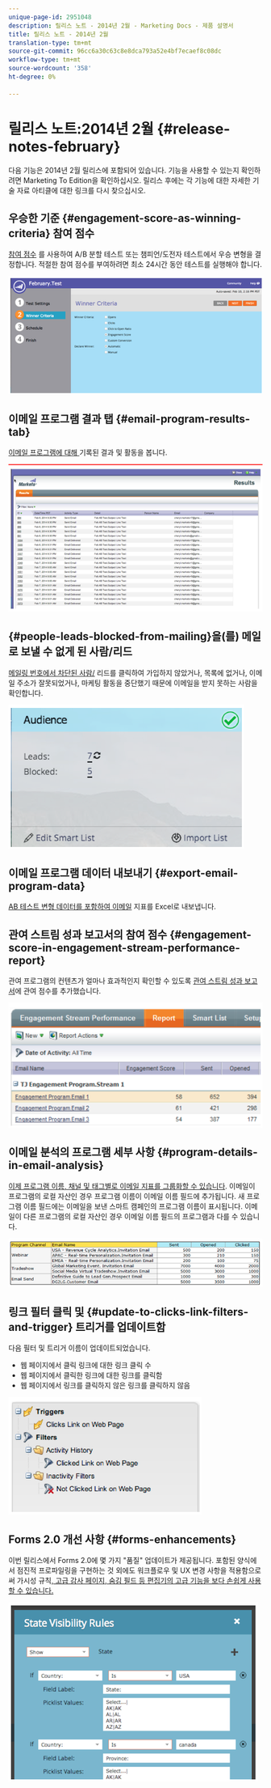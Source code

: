 ```yaml
---
unique-page-id: 2951048
description: 릴리스 노트 - 2014년 2월 - Marketing Docs - 제품 설명서
title: 릴리스 노트 - 2014년 2월
translation-type: tm+mt
source-git-commit: 96cc6a30c63c8e8dca793a52e4bf7ecaef8c08dc
workflow-type: tm+mt
source-wordcount: '358'
ht-degree: 0%

---
```



# 릴리스 노트:2014년 2월 {#release-notes-february}

다음 기능은 2014년 2월 릴리스에 포함되어 있습니다. 기능을 사용할 수 있는지 확인하려면 Marketing To Edition을 확인하십시오. 릴리스 후에는 각 기능에 대한 자세한 기술 자료 아티클에 대한 링크를 다시 찾으십시오.

## 우승한 기준 {#engagement-score-as-winning-criteria} 참여 점수

[참여 점수](../../product-docs/email-marketing/email-programs/email-program-actions/email-test-a-b-test/define-the-a-b-test-winner-criteria.md) 를 사용하여 A/B 분할 테스트 또는 챔피언/도전자 테스트에서 우승 변형을 결정합니다. 적절한 참여 점수를 부여하려면 최소 24시간 동안 테스트를 실행해야 합니다.

![](assets/image2014-9-22-10-3a46-3a49.png)

## 이메일 프로그램 결과 탭 {#email-program-results-tab}

[이메일 프로그램에 대해 ](../../product-docs/email-marketing/email-programs/email-program-data/view-email-program-results.md) 기록된 결과 및 활동을 봅니다.

![](assets/image2014-9-22-10-3a47-3a19.png)

## {#people-leads-blocked-from-mailing}을(를) 메일로 보낼 수 없게 된 사람/리드

[메일링 번호에서 차단된 사람/](../../product-docs/email-marketing/email-programs/managing-people-in-email-programs/define-an-audience-with-a-smart-list.md) 리드를 클릭하여 가입하지 않았거나, 목록에 없거나, 이메일 주소가 잘못되었거나, 마케팅 활동을 중단했기 때문에 이메일을 받지 못하는 사람을 확인합니다.

![](assets/image2014-9-22-10-3a47-3a42.png)

## 이메일 프로그램 데이터 내보내기 {#export-email-program-data}

[AB 테스트 변형 데이터를 포함하여 이메일](../../product-docs/email-marketing/email-programs/email-program-data/export-email-program-dashboard-to-excel.md) 지표를 Excel로 내보냅니다.

## 관여 스트림 성과 보고서의 참여 점수 {#engagement-score-in-engagement-stream-performance-report}

관여 프로그램의 컨텐츠가 얼마나 효과적인지 확인할 수 있도록 [관여 스트림 성과 보고서](../../product-docs/email-marketing/drip-nurturing/reports-and-notifications/engagement-stream-performance-report.md)에 관여 점수를 추가했습니다.

![](assets/image2014-9-22-10-3a50-3a36.png)

## 이메일 분석의 프로그램 세부 사항 {#program-details-in-email-analysis}

[이제 프로그램 이름, 채널 및 태그별로 이메일 지표를 그룹화할 수 있습니다](../../product-docs/reporting/revenue-cycle-analytics/email-analysis/build-an-email-analysis-report-that-shows-program-information.md). 이메일이 프로그램의 로컬 자산인 경우 프로그램 이름이 이메일 이름 필드에 추가됩니다. 새 프로그램 이름 필드에는 이메일을 보낸 스마트 캠페인의 프로그램 이름이 표시됩니다. 이메일이 다른 프로그램의 로컬 자산인 경우 이메일 이름 필드의 프로그램과 다를 수 있습니다.

![](assets/image2014-9-22-10-3a50-3a57.png)

## 링크 필터 클릭 및 {#update-to-clicks-link-filters-and-trigger} 트리거를 업데이트함

다음 필터 및 트리거 이름이 업데이트되었습니다.

* 웹 페이지에서 클릭 링크에 대한 링크 클릭 수
* 웹 페이지에서 클릭한 링크에 대한 링크를 클릭함
* 웹 페이지에서 링크를 클릭하지 않은 링크를 클릭하지 않음

![](assets/image2014-9-22-10-3a51-3a31.png)

## Forms 2.0 개선 사항 {#forms-enhancements}

이번 릴리스에서 Forms 2.0에 몇 가지 &quot;품질&quot; 업데이트가 제공됩니다. 포함된 양식에서 점진적 프로파일링을 구현하는 것 외에도 워크플로우 및 UX 변경 사항을 적용함으로써 가시성 규칙[, 고급 감사 페이지, 숨김 필드 등 편집기의 고급 기능을 보다 손쉽게 사용할 수 있습니다.](../../product-docs/demand-generation/forms/form-fields/dynamically-toggle-visibility-of-a-form-field.md)

![](assets/image2014-9-22-10-3a51-3a54.png)

